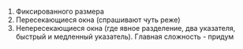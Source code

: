 1. Фиксированного размера
2. Пересекающиеся окна (спрашивают чуть реже)
3. Непересекающиеся окна (где явное разделение, два указателя, быстрый и медленный указатель).
Главная сложность - придум